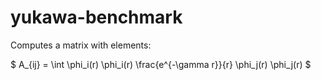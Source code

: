 # yukawa-benchmark

Computes a matrix with elements:

$ A_{ij} = \int \phi_i(r) \phi_i(r) \frac{e^{-\gamma r}}{r} \phi_j(r) \phi_j(r) $

